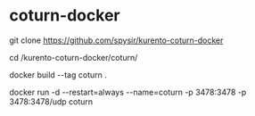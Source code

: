 # coturn-docker

git clone https://github.com/spysir/kurento-coturn-docker

cd /kurento-coturn-docker/coturn/

docker build --tag coturn .

docker run -d --restart=always --name=coturn -p 3478:3478 -p 3478:3478/udp coturn
